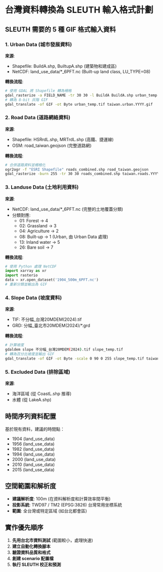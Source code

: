# 台灣資料轉換為 SLEUTH 輸入格式計劃

## SLEUTH 需要的 5 種 GIF 格式輸入資料

### 1. Urban Data (城市發展資料)
**來源**: 
- Shapefile: BuildA.shp, BuiltupA.shp (建築物和建成區)
- NetCDF: land_use_data/*_6PFT.nc (Built-up land class, LU_TYPE=08)

**轉換流程**:
```bash
# 使用 GDAL 將 Shapefile 轉為柵格
gdal_rasterize -a FIELD_NAME -tr 30 30 -l BuildA BuildA.shp urban_temp.tif
# 轉為 8-bit 灰階 GIF
gdal_translate -of GIF -ot Byte urban_temp.tif taiwan.urban.YYYY.gif
```

### 2. Road Data (道路網絡資料)  
**來源**:
- Shapefile: HSRrdL.shp, MRTrdL.shp (高鐵、捷運線)
- OSM: road_taiwan.geojson (完整道路網)

**轉換流程**:
```bash
# 合併道路資料並柵格化
ogr2ogr -f "ESRI Shapefile" roads_combined.shp road_taiwan.geojson
gdal_rasterize -burn 255 -tr 30 30 roads_combined.shp taiwan.roads.YYYY.gif
```

### 3. Landuse Data (土地利用資料)
**來源**: 
- NetCDF: land_use_data/*_6PFT.nc (完整的土地覆蓋分類)
- 分類對應:
  - 01: Forest → 4  
  - 02: Grassland → 3
  - 04: Agriculture → 2
  - 08: Built-up → 1 (Urban, 由 Urban Data 處理)
  - 13: Inland water → 5
  - 26: Bare soil → 7

**轉換流程**:
```python
# 使用 Python 處理 NetCDF
import xarray as xr
import rasterio
data = xr.open_dataset('1904_500m_6PFT.nc')
# 重新分類並輸出為 GIF
```

### 4. Slope Data (坡度資料)
**來源**: 
- TIF: 不分幅_台灣20MDEM(2024).tif
- GRD: 分幅_臺北市20MDEM(2024)/*.grd

**轉換流程**:
```bash
# 計算坡度
gdaldem slope 不分幅_台灣20MDEM(2024).tif slope_temp.tif
# 轉為百分比坡度並輸出 GIF
gdal_translate -of GIF -ot Byte -scale 0 90 0 255 slope_temp.tif taiwan.slope.gif
```

### 5. Excluded Data (排除區域)
**來源**:
- 海洋區域 (從 CoastL.shp 推導)
- 水體 (從 LakeA.shp)

## 時間序列資料配置

基於現有資料，建議的時間點：
- 1904 (land_use_data)
- 1956 (land_use_data) 
- 1982 (land_use_data)
- 1994 (land_use_data)
- 2000 (land_use_data)
- 2010 (land_use_data)
- 2015 (land_use_data)

## 空間範圍和解析度

- **建議解析度**: 100m (在資料解析度和計算效率間平衡)
- **投影系統**: TWD97 / TM2 (EPSG:3826) 台灣常用坐標系統
- **範圍**: 全台灣或特定區域 (如台北都會區)

## 實作優先順序

1. **先用台北市資料測試** (範圍較小，處理快速)
2. **建立自動化轉換腳本**
3. **驗證資料品質和格式**
4. **創建 scenario 配置檔**
5. **執行 SLEUTH 校正和預測**